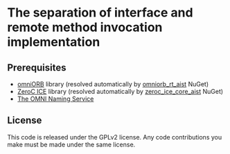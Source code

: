 # The separation of interface and remote method invocation implementation

Prerequisites
---------------
* [omniORB](http://omniorb.sourceforge.net/) library (resolved automatically by [omniorb_rt_aist](https://www.nuget.org/packages/omniorb_rt_aist/) NuGet)
* [ZeroC ICE](https://zeroc.com/products/ice/) library (resolved automatically by [zeroc_ice_core_aist](https://www.nuget.org/packages/zeroc_ice_core_aist/) NuGet)
* [The OMNI Naming Service](http://omniorb.sourceforge.net/omni40/omniNames.html)

License
---------------
This code is released under the GPLv2 license. Any code contributions you make must be made under the same license.
